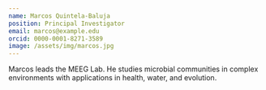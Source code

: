```yaml
---
name: Marcos Quintela-Baluja
position: Principal Investigator
email: marcos@example.edu
orcid: 0000-0001-8271-3589
image: /assets/img/marcos.jpg
---
```


Marcos leads the MEEG Lab. He studies microbial communities in complex environments with applications in health, water, and evolution.
